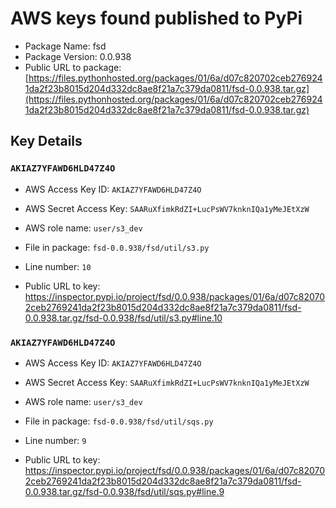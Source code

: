 # AWS keys found published to PyPi

* Package Name: fsd
* Package Version: 0.0.938
* Public URL to package: [https://files.pythonhosted.org/packages/01/6a/d07c820702ceb2769241da2f23b8015d204d332dc8ae8f21a7c379da0811/fsd-0.0.938.tar.gz](https://files.pythonhosted.org/packages/01/6a/d07c820702ceb2769241da2f23b8015d204d332dc8ae8f21a7c379da0811/fsd-0.0.938.tar.gz)

## Key Details

### `AKIAZ7YFAWD6HLD47Z4O`

* AWS Access Key ID: `AKIAZ7YFAWD6HLD47Z4O`
* AWS Secret Access Key: `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` 
* AWS role name: `user/s3_dev`
* File in package: `fsd-0.0.938/fsd/util/s3.py`
* Line number: `10`

* Public URL to key: https://inspector.pypi.io/project/fsd/0.0.938/packages/01/6a/d07c820702ceb2769241da2f23b8015d204d332dc8ae8f21a7c379da0811/fsd-0.0.938.tar.gz/fsd-0.0.938/fsd/util/s3.py#line.10



### `AKIAZ7YFAWD6HLD47Z4O`

* AWS Access Key ID: `AKIAZ7YFAWD6HLD47Z4O`
* AWS Secret Access Key: `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` 
* AWS role name: `user/s3_dev`
* File in package: `fsd-0.0.938/fsd/util/sqs.py`
* Line number: `9`

* Public URL to key: https://inspector.pypi.io/project/fsd/0.0.938/packages/01/6a/d07c820702ceb2769241da2f23b8015d204d332dc8ae8f21a7c379da0811/fsd-0.0.938.tar.gz/fsd-0.0.938/fsd/util/sqs.py#line.9


